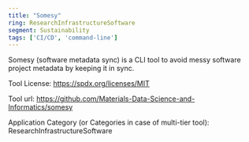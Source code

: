 ```yaml
---
title: "Somesy"
ring: ResearchInfrastructureSoftware
segment: Sustainability
tags: ['CI/CD', 'command-line']
---
```

Somesy (software metadata sync) is a CLI tool to avoid messy software project metadata by keeping it in sync.

Tool License: https://spdx.org/licenses/MIT

Tool url: https://github.com/Materials-Data-Science-and-Informatics/somesy

Application Category (or Categories in case of multi-tier tool): ResearchInfrastructureSoftware
